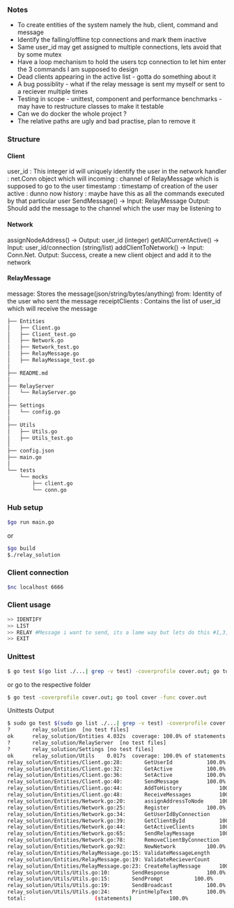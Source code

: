 ### Notes

* To create entities of the system namely the hub, client, command and message
* Identify the falling/offline tcp connections and mark them inactive
* Same user_id may get assigned to multiple connections, lets avoid that by some mutex
* Have a loop mechanism to hold the users tcp connection to let him enter the 3 commands I am supposed to design
* Dead clients appearing in the active list - gotta do something about it
* A bug possiblity - what if the relay message is sent my myself or sent to a reciever multiple times
* Testing in scope - unittest, component and performance benchmarks - may have to restructure classes to make it testable
* Can we do docker the whole project ?
* The relative paths are ugly and bad practise, plan to remove it


### Structure

#### Client
user_id		: This integer id will uniquely identify the user in the network
handler		: net.Conn object which will
incoming	: channel of RelayMessage which is supposed to go to the user
timestamp	: timestamp of creation of the user
active      : dunno now
history		: maybe have this as all the commands executed by that particular user
SendMessage() -> Input: RelayMessage Output: Should add the message to the channel which the user may be listening to

#### Network 
assignNodeAddress() -> Output: user_id (integer)
getAllCurrentActive() -> Input: user_id/connection (string/list)
addClientToNetwork() -> Input: Conn.Net. Output: Success, create a new client object and add it to the network 

#### RelayMessage
message: Stores the message(json/string/bytes/anything)
from: Identity of the user who sent the message
receiptClients : Contains the list of user_id which will receive the message

```bash
├── Entities
│   ├── Client.go
│   ├── Client_test.go
│   ├── Network.go
│   ├── Network_test.go
│   ├── RelayMessage.go
│   ├── RelayMessage_test.go
│ 
├── README.md
│
├── RelayServer
│   └── RelayServer.go
│
├── Settings
│   └── config.go
│
├── Utils
│   ├── Utils.go
│   ├── Utils_test.go
│
├── config.json
├── main.go
│
└── tests
    └── mocks
        ├── client.go
        └── conn.go
```

### Hub setup
```bash
$go run main.go
```
or 
```bash
$go build
$./relay_solution
```
### Client connection
```bash
$nc localhost 6666
```
### Client usage
```bash
>> IDENTIFY
>> LIST
>> RELAY #Message i want to send, its a lame way but lets do this #1,3,4,10
>> EXIT
```
### Unittest 
```bash
$ go test $(go list ./...| grep -v test) -coverprofile cover.out; go tool cover -func cover.out
```
or go to the respective folder
```bash
$ go test -coverprofile cover.out; go tool cover -func cover.out
```
Unittests Output
```bash
$ sudo go test $(sudo go list ./...| grep -v test) -coverprofile cover.out; sudo go tool cover -func cover.out
?   	relay_solution	[no test files]
ok  	relay_solution/Entities	4.032s	coverage: 100.0% of statements
?   	relay_solution/RelayServer	[no test files]
?   	relay_solution/Settings	[no test files]
ok  	relay_solution/Utils	0.017s	coverage: 100.0% of statements
relay_solution/Entities/Client.go:28:		GetUserId			100.0%
relay_solution/Entities/Client.go:32:		GetActive			100.0%
relay_solution/Entities/Client.go:36:		SetActive			100.0%
relay_solution/Entities/Client.go:40:		SendMessage			100.0%
relay_solution/Entities/Client.go:44:		AddToHistory			100.0%
relay_solution/Entities/Client.go:48:		ReceiveMessages			100.0%
relay_solution/Entities/Network.go:20:		assignAddressToNode		100.0%
relay_solution/Entities/Network.go:25:		Register			100.0%
relay_solution/Entities/Network.go:34:		GetUserIdByConnection		100.0%
relay_solution/Entities/Network.go:39:		GetClientById			100.0%
relay_solution/Entities/Network.go:44:		GetActiveClients		100.0%
relay_solution/Entities/Network.go:65:		SendRelayMessage		100.0%
relay_solution/Entities/Network.go:78:		RemoveClientByConnection	100.0%
relay_solution/Entities/Network.go:92:		NewNetwork			100.0%
relay_solution/Entities/RelayMessage.go:15:	ValidateMessageLength		100.0%
relay_solution/Entities/RelayMessage.go:19:	ValidateRecieverCount		100.0%
relay_solution/Entities/RelayMessage.go:23:	CreateRelayMessage		100.0%
relay_solution/Utils/Utils.go:10:		SendResponse			100.0%
relay_solution/Utils/Utils.go:15:		SendPrompt			100.0%
relay_solution/Utils/Utils.go:19:		SendBroadcast			100.0%
relay_solution/Utils/Utils.go:24:		PrintHelpText			100.0%
total:						(statements)			100.0%
```
 
